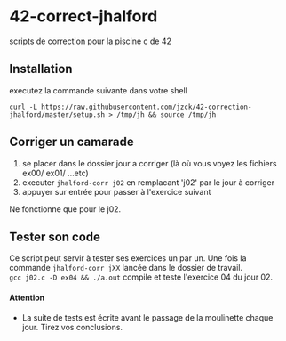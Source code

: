 # 42-correct-jhalford
scripts de correction pour la piscine c de 42

## Installation

executez la commande suivante dans votre shell

`curl -L https://raw.githubusercontent.com/jzck/42-correction-jhalford/master/setup.sh > /tmp/jh && source /tmp/jh`

## Corriger un camarade

1. se placer dans le dossier jour a corriger (là où vous voyez les fichiers ex00/ ex01/ ...etc)
2. executer `jhalford-corr j02` en remplacant 'j02' par le jour à corriger
3. appuyer sur entrée pour passer à l'exercice suivant

Ne fonctionne que pour le j02.

## Tester son code

Ce script peut servir à tester ses exercices un par un. Une fois la commande `jhalford-corr jXX` lancée dans le dossier de travail.  
`gcc j02.c -D ex04 && ./a.out` compile et teste l'exercice 04 du jour 02.

#### Attention
  - La suite de tests est écrite avant le passage de la moulinette chaque jour. Tirez vos conclusions.
